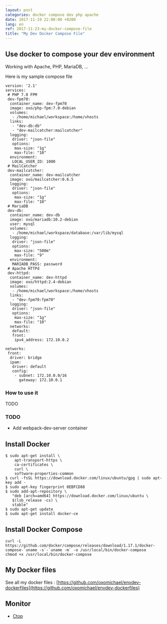 ```yaml
---
layout: post
categories: docker compose dev php apache
date: 2017-11-19 22:00:00 +0200
lang: en
ref: 2017-11-23-my-docker-compose-file
title: "My Dev Docker Compose File"
---
```


## Use docker to compose your dev environment
Working with Apache, PHP, MariaDB, ...

Here is my sample compose file

```
version: '2.1'
services:
 # PHP 7.0 FPM
 dev-fpm70:
  container_name: dev-fpm70
  image: oxo/php-fpm:7.0-debian
  volumes:
   - /home/michael/workspace:/home/vhosts
  links:
   - "dev-db:db"
   - "dev-mailcatcher:mailcatcher"
  logging:
   driver: "json-file"
   options:
    max-size: "1g"
    max-file: "10"
  environment:
   LOCAL_USER_ID: 1000
 # MailCatcher
 dev-mailcatcher:
  container_name: dev-mailcatcher
  image: oxo/mailcatcher:0.6.5
  logging:
   driver: "json-file"
   options:
    max-size: "1g"
    max-file: "10"    
 # MariaDB
 dev-db:
  container_name: dev-db
  image: oxo/mariadb:10.2-debian
  user: mysql
  volumes:
   - /home/michael/workspace/database:/var/lib/mysql
  logging:
   driver: "json-file"
   options:
    max-size: "500m"
    max-file: "9"
  environment:
   MARIADB_PASS: password
 # Apache HTTPd
 dev-httpd:  
  container_name: dev-httpd
  image: oxo/httpd:2.4-debian
  volumes:
   - /home/michael/workspace:/home/vhosts
  links:
   - "dev-fpm70:fpm70"
  logging:
   driver: "json-file"
   options:
    max-size: "1g"
    max-file: "10"
  networks:
   default:
   front:
    ipv4_address: 172.10.0.2

networks:
 front:
  driver: bridge
  ipam:
   driver: default
   config:
    - subnet: 172.10.0.0/16
      gateway: 172.10.0.1

```
### How to use it
TODO

### TODO
- Add webpack-dev-server container

## Install Docker
```
$ sudo apt-get install \
    apt-transport-https \
    ca-certificates \
    curl \
    software-properties-common    
$ curl -fsSL https://download.docker.com/linux/ubuntu/gpg | sudo apt-key add -
$ sudo apt-key fingerprint 0EBFCD88
$ sudo add-apt-repository \
   "deb [arch=amd64] https://download.docker.com/linux/ubuntu \
   $(lsb_release -cs) \
   stable"
$ sudo apt-get update
$ sudo apt-get install docker-ce
```

## Install Docker Compose
```
curl -L https://github.com/docker/compose/releases/download/1.17.1/docker-compose-`uname -s`-`uname -m` -o /usr/local/bin/docker-compose
chmod +x /usr/local/bin/docker-compose
```

## My Docker files
See all my docker files : [https://github.com/oxomichael/envdev-dockerfiles](https://github.com/oxomichael/envdev-dockerfiles)

## Monitor
- [Ctop](https://github.com/bcicen/ctop)
